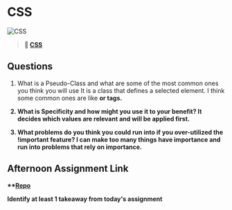 # CSS

![CSS](https://bcw.blob.core.windows.net/public/cssUnit/1411879719053976)

> **📖 [CSS](https://codeworksacademy.com/fs-student-guide/resources/wk1/03-CSS)**

## Questions

1. What is a Pseudo-Class and what are some of the most common ones you think you will use
It is a class that defines a selected element. I think some common ones are like <b> or <h> tags. 

2. What is Specificity and how might you use it to your benefit?
It decides which values are relevant and will be applied first.

3. What problems do you think you could run into if you over-utilized the !important feature?
I can make too many things have importance and run into problems that rely on importance. 

## Afternoon Assignment Link

**[Repo](https://github.com/owennwoodward/afternoon)

Identify at least 1 takeaway from today's assignment
